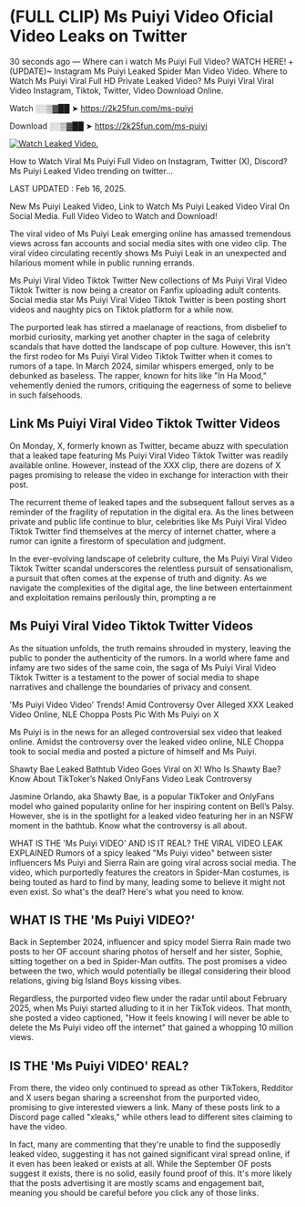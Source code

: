 # (FULL CLIP) Ms Puiyi Video Oficial Video Leaks on Twitter

30 seconds ago — Where can i watch Ms Puiyi Full Video? WATCH HERE! +(UPDATE)~ Instagram Ms Puiyi Leaked Spider Man Video Video. Where to Watch Ms Puiyi Viral Full HD Private Leaked Video? Ms Puiyi Viral Viral Video Instagram, Tiktok, Twitter, Video Download Online.

Watch ░░▒▓██ ➤ https://2k25fun.com/ms-puiyi

Download ░░▒▓██ ➤ https://2k25fun.com/ms-puiyi

[![Watch Leaked Video.](https://miro.medium.com/v2/resize:fit:828/format:webp/1*cilzJN44JGOrTw9NJCrNHA.gif "Watch Leaked Video")](https://2k25fun.com/ms-puiyi)

How to Watch Viral Ms Puiyi Full Video on Instagram, Twitter (X), Discord? Ms Puiyi Leaked Video trending on twitter...

LAST UPDATED : Feb 16, 2025.

New Ms Puiyi Leaked Video, Link to Watch Ms Puiyi Leaked Video Viral On Social Media. Full Video Video to Watch and Download!

The viral video of Ms Puiyi Leak emerging online has amassed tremendous views across fan accounts and social media sites with one video clip. The viral video circulating recently shows Ms Puiyi Leak in an unexpected and hilarious moment while in public running errands.

Ms Puiyi Viral Video Tiktok Twitter New collections of Ms Puiyi Viral Video Tiktok Twitter is now being a creator on Fanfix uploading adult contents. Social media star Ms Puiyi Viral Video Tiktok Twitter is been posting short videos and naughty pics on Tiktok platform for a while now.

The purported leak has stirred a maelanage of reactions, from disbelief to morbid curiosity, marking yet another chapter in the saga of celebrity scandals that have dotted the landscape of pop culture. However, this isn't the first rodeo for Ms Puiyi Viral Video Tiktok Twitter when it comes to rumors of a tape. In March 2024, similar whispers emerged, only to be debunked as baseless. The rapper, known for hits like "In Ha Mood," vehemently denied the rumors, critiquing the eagerness of some to believe in such falsehoods.

## Link Ms Puiyi Viral Video Tiktok Twitter Videos

On Monday, X, formerly known as Twitter, became abuzz with speculation that a leaked tape featuring Ms Puiyi Viral Video Tiktok Twitter was readily available online. However, instead of the XXX clip, there are dozens of X pages promising to release the video in exchange for interaction with their post.

The recurrent theme of leaked tapes and the subsequent fallout serves as a reminder of the fragility of reputation in the digital era. As the lines between private and public life continue to blur, celebrities like Ms Puiyi Viral Video Tiktok Twitter find themselves at the mercy of internet chatter, where a rumor can ignite a firestorm of speculation and judgment.

In the ever-evolving landscape of celebrity culture, the Ms Puiyi Viral Video Tiktok Twitter scandal underscores the relentless pursuit of sensationalism, a pursuit that often comes at the expense of truth and dignity. As we navigate the complexities of the digital age, the line between entertainment and exploitation remains perilously thin, prompting a re

##  Ms Puiyi Viral Video Tiktok Twitter Videos

As the situation unfolds, the truth remains shrouded in mystery, leaving the public to ponder the authenticity of the rumors. In a world where fame and infamy are two sides of the same coin, the saga of Ms Puiyi Viral Video Tiktok Twitter is a testament to the power of social media to shape narratives and challenge the boundaries of privacy and consent.

'Ms Puiyi Video Video' Trends! Amid Controversy Over Alleged XXX Leaked Video Online, NLE Choppa Posts Pic With Ms Puiyi on X

Ms Puiyi is in the news for an alleged controversial sex video that leaked online. Amidst the controversy over the leaked video online, NLE Choppa took to social media and posted a picture of himself and Ms Puiyi.

Shawty Bae Leaked Bathtub Video Goes Viral on X! Who Is Shawty Bae? Know About TikToker’s Naked OnlyFans Video Leak Controversy

Jasmine Orlando, aka Shawty Bae, is a popular TikToker and OnlyFans model who gained popularity online for her inspiring content on Bell’s Palsy. However, she is in the spotlight for a leaked video featuring her in an NSFW moment in the bathtub. Know what the controversy is all about.

WHAT IS THE 'Ms Puiyi VIDEO' AND IS IT REAL? THE VIRAL VIDEO LEAK EXPLAINED Rumors of a spicy leaked "Ms Puiyi video" between sister influencers Ms Puiyi and Sierra Rain are going viral across social media. The video, which purportedly features the creators in Spider-Man costumes, is being touted as hard to find by many, leading some to believe it might not even exist. So what's the deal? Here's what you need to know.

## WHAT IS THE 'Ms Puiyi VIDEO?'

Back in September 2024, influencer and spicy model Sierra Rain made two posts to her OF account sharing photos of herself and her sister, Sophie, sitting together on a bed in Spider-Man outfits. The post promises a video between the two, which would potentially be illegal considering their blood relations, giving big Island Boys kissing vibes.

Regardless, the purported video flew under the radar until about February 2025, when Ms Puiyi started alluding to it in her TikTok videos. That month, she posted a video captioned, "How it feels knowing I will never be able to delete the Ms Puiyi video off the internet" that gained a whopping 10 million views.

## IS THE 'Ms Puiyi VIDEO' REAL?

From there, the video only continued to spread as other TikTokers, Redditor and X users began sharing a screenshot from the purported video, promising to give interested viewers a link. Many of these posts link to a Discord page called "xleaks," while others lead to different sites claiming to have the video.

In fact, many are commenting that they're unable to find the supposedly leaked video, suggesting it has not gained significant viral spread online, if it even has been leaked or exists at all. While the September OF posts suggest it exists, there is no solid, easily found proof of this. It's more likely that the posts advertising it are mostly scams and engagement bait, meaning you should be careful before you click any of those links.